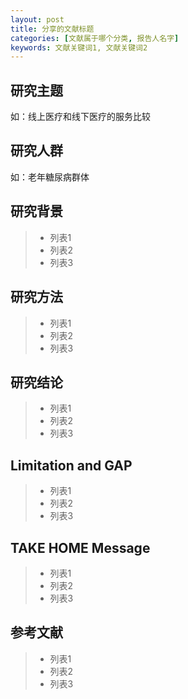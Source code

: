 ```yaml
---
layout: post
title: 分享的文献标题   
categories: [文献属于哪个分类, 报告人名字]
keywords: 文献关键词1, 文献关键词2
---
```



## 研究主题

如：线上医疗和线下医疗的服务比较

## 研究人群

如：老年糖尿病群体

## 研究背景

>* 列表1
>* 列表2
>* 列表3

## 研究方法
>* 列表1
>* 列表2
>* 列表3

## 研究结论
>* 列表1
>* 列表2
>* 列表3

## Limitation and GAP
>* 列表1
>* 列表2
>* 列表3

## TAKE HOME Message
>* 列表1
>* 列表2
>* 列表3

## 参考文献

>* 列表1
>* 列表2
>* 列表3
　　

